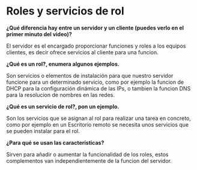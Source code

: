 # Roles y servicios de rol


**¿Qué diferencia hay entre un servidor y un cliente (puedes verlo en el primer minuto del video)?**

El servidor es el encargado proporcionar funciones y roles a los equipos clientes, es decir ofrece servicios al cliente para una funcion.


**¿Qué es un rol?, enumera algunos ejemplos.**

Son servicios o elementos de instalación para que nuestro servidor funcione para un determinado servicio, como por ejemplo la funcion de DHCP para la configuración dinámica de las IPs, o tambien la funcion DNS para la resolucion de nombres en las redes.


**¿Qué es un servicio de rol?, pon un ejemplo.**

Son los servicios que se asignan al rol para realizar una tarea en concreto, como por ejemplo en un Escritorio remoto se necesita unos servicios que se pueden instalar para el rol.


**¿Para qué se usan las características?**

Sirven para añadir o aumentar la funcionalidad de los roles, estos complementos van independientemente de la funcion del servidor.
